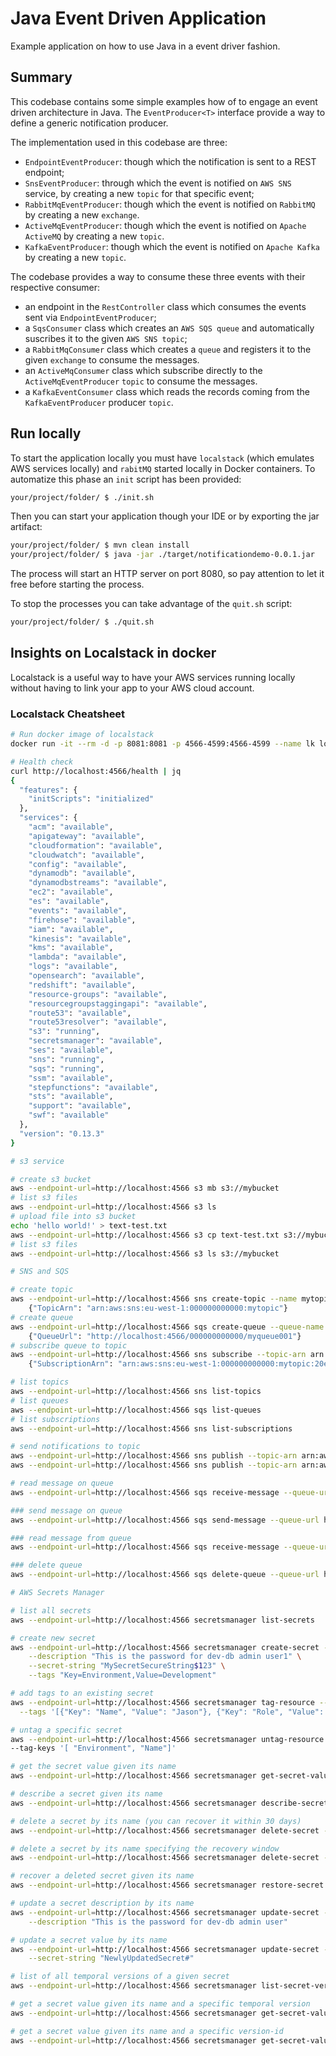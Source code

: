 # Java Event Driven Application

Example application on how to use Java in a event driver fashion.

## Summary

This codebase contains some simple examples how of to engage an event driven architecture in Java.
The `EventProducer<T>` interface provide a way to define a generic notification producer.

The implementation used in this codebase are three:
- `EndpointEventProducer`: though which the notification is sent to a REST endpoint;
- `SnsEventProducer`: through which the event is notified on `AWS SNS` service, by creating a new `topic` for that specific event;
- `RabbitMqEventProducer`: though which the event is notified on `RabbitMQ` by creating a new `exchange`.
- `ActiveMqEventProducer`: though which the event is notified on `Apache ActiveMQ` by creating a new `topic`.
- `KafkaEventProducer`: though which the event is notified on `Apache Kafka` by creating a new `topic`.

The codebase provides a way to consume these three events with their respective consumer:
- an endpoint in the `RestController` class which consumes the events sent via `EndpointEventProducer`;
- a `SqsConsumer` class which creates an `AWS SQS queue` and automatically suscribes it to the given `AWS SNS topic`;
- a `RabbitMqConsumer` class which creates a `queue` and registers it to the given `exchange` to consume the messages.
- an `ActiveMqConsumer` class which subscribe directly to the `ActiveMqEventProducer` `topic` to consume the messages.
- a `KafkaEventConsumer` class which reads the records coming from the `KafkaEventProducer` producer `topic`.

## Run locally

To start the application locally you must have `localstack` (which emulates AWS services locally) and `rabitMQ` started locally in Docker containers.
To automatize this phase an `init` script has been provided:

```bash
your/project/folder/ $ ./init.sh
```
Then you can start your application though your IDE or by exporting the jar artifact:
```bash
your/project/folder/ $ mvn clean install
your/project/folder/ $ java -jar ./target/notificationdemo-0.0.1.jar
```
The process will start an HTTP server on port 8080, so pay attention to let it free before starting the process.

To stop the processes you can take advantage of the `quit.sh` script:

```bash
your/project/folder/ $ ./quit.sh
```

## Insights on Localstack in docker

Localstack is a useful way to have your AWS services running locally without having to link your app to your AWS cloud account.

### Localstack Cheatsheet
```bash
# Run docker image of localstack
docker run -it --rm -d -p 8081:8081 -p 4566-4599:4566-4599 --name lk localstack/localstack

# Health check
curl http://localhost:4566/health | jq
{
  "features": {
    "initScripts": "initialized"
  },
  "services": {
    "acm": "available",
    "apigateway": "available",
    "cloudformation": "available",
    "cloudwatch": "available",
    "config": "available",
    "dynamodb": "available",
    "dynamodbstreams": "available",
    "ec2": "available",
    "es": "available",
    "events": "available",
    "firehose": "available",
    "iam": "available",
    "kinesis": "available",
    "kms": "available",
    "lambda": "available",
    "logs": "available",
    "opensearch": "available",
    "redshift": "available",
    "resource-groups": "available",
    "resourcegroupstaggingapi": "available",
    "route53": "available",
    "route53resolver": "available",
    "s3": "running",
    "secretsmanager": "available",
    "ses": "available",
    "sns": "running",
    "sqs": "running",
    "ssm": "available",
    "stepfunctions": "available",
    "sts": "available",
    "support": "available",
    "swf": "available"
  },
  "version": "0.13.3"
}

# s3 service

# create s3 bucket
aws --endpoint-url=http://localhost:4566 s3 mb s3://mybucket
# list s3 files
aws --endpoint-url=http://localhost:4566 s3 ls
# upload file into s3 bucket
echo 'hello world!' > text-test.txt
aws --endpoint-url=http://localhost:4566 s3 cp text-test.txt s3://mybucket
# list s3 files
aws --endpoint-url=http://localhost:4566 s3 ls s3://mybucket

# SNS and SQS

# create topic
aws --endpoint-url=http://localhost:4566 sns create-topic --name mytopic
    {"TopicArn": "arn:aws:sns:eu-west-1:000000000000:mytopic"}
# create queue
aws --endpoint-url=http://localhost:4566 sqs create-queue --queue-name myqueue001
    {"QueueUrl": "http://localhost:4566/000000000000/myqueue001"}
# subscribe queue to topic
aws --endpoint-url=http://localhost:4566 sns subscribe --topic-arn arn:aws:sns:eu-west-1:000000000000:mytopic --protocol sqs --notification-endpoint http://localhost:4566/queue/myqueue001
    {"SubscriptionArn": "arn:aws:sns:eu-west-1:000000000000:mytopic:20ed1612-26cb-4297-882d-e33158ab6130"}

# list topics
aws --endpoint-url=http://localhost:4566 sns list-topics    
# list queues
aws --endpoint-url=http://localhost:4566 sqs list-queues
# list subscriptions
aws --endpoint-url=http://localhost:4566 sns list-subscriptions

# send notifications to topic
aws --endpoint-url=http://localhost:4566 sns publish --topic-arn arn:aws:sns:eu-west-1:000000000000:mytopic --message "Hi"
aws --endpoint-url=http://localhost:4566 sns publish --topic-arn arn:aws:sns:eu-west-1:000000000000:mytopic --message file://file.json

# read message on queue
aws --endpoint-url=http://localhost:4566 sqs receive-message --queue-url http://localhost:4566/000000000000/myqueue001

### send message on queue
aws --endpoint-url=http://localhost:4566 sqs send-message --queue-url http://localhost:4566/000000000000/myqueue001 --message-body 'Welcome to SQS queue myqueue001'

### read message from queue
aws --endpoint-url=http://localhost:4566 sqs receive-message --queue-url http://localhost:4566/000000000000/myqueue001

### delete queue
aws --endpoint-url=http://localhost:4566 sqs delete-queue --queue-url http://localhost:4566/000000000000/myqueue001

# AWS Secrets Manager

# list all secrets
aws --endpoint-url=http://localhost:4566 secretsmanager list-secrets

# create new secret
aws --endpoint-url=http://localhost:4566 secretsmanager create-secret --name jason \
    --description "This is the password for dev-db admin user1" \
    --secret-string "MySecretSecureString$123" \
    --tags "Key=Environment,Value=Development"

# add tags to an existing secret
aws --endpoint-url=http://localhost:4566 secretsmanager tag-resource --secret-id jason \
  --tags '[{"Key": "Name", "Value": "Jason"}, {"Key": "Role", "Value": "Admin"}]'

# untag a specific secret
aws --endpoint-url=http://localhost:4566 secretsmanager untag-resource --secret-id jason \
--tag-keys '[ "Environment", "Name"]'

# get the secret value given its name
aws --endpoint-url=http://localhost:4566 secretsmanager get-secret-value --secret-id jason

# describe a secret given its name
aws --endpoint-url=http://localhost:4566 secretsmanager describe-secret --secret-id jason

# delete a secret by its name (you can recover it within 30 days)
aws --endpoint-url=http://localhost:4566 secretsmanager delete-secret --secret-id jason

# delete a secret by its name specifying the recovery window
aws --endpoint-url=http://localhost:4566 secretsmanager delete-secret --secret-id jason --recovery-window-in-days 21

# recover a deleted secret given its name
aws --endpoint-url=http://localhost:4566 secretsmanager restore-secret --secret-id jason

# update a secret description by its name
aws --endpoint-url=http://localhost:4566 secretsmanager update-secret --secret-id jason \
    --description "This is the password for dev-db admin user"

# update a secret value by its name
aws --endpoint-url=http://localhost:4566 secretsmanager update-secret --secret-id jason \
    --secret-string "NewlyUpdatedSecret#"

# list of all temporal versions of a given secret
aws --endpoint-url=http://localhost:4566 secretsmanager list-secret-version-ids --secret-id jason

# get a secret value given its name and a specific temporal version
aws --endpoint-url=http://localhost:4566 secretsmanager get-secret-value --secret-id jason --version-stage AWSPREVIOUS

# get a secret value given its name and a specific version-id
aws --endpoint-url=http://localhost:4566 secretsmanager get-secret-value --secret-id jason --version-id 22222222-8888-51cc-d55e-jk222222222f

```
